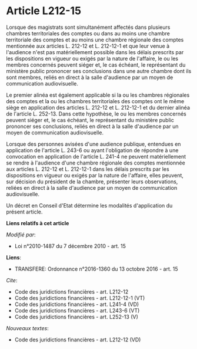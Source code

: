 # Article L212-15

Lorsque des magistrats sont simultanément affectés dans plusieurs chambres territoriales des comptes ou dans au moins une
chambre territoriale des comptes et au moins une chambre régionale des comptes mentionnée aux articles L. 212-12 et L.
212-12-1 et que leur venue à l'audience n'est pas matériellement possible dans les délais prescrits par les dispositions en
vigueur ou exigés par la nature de l'affaire, le ou les membres concernés peuvent siéger et, le cas échéant, le représentant
du ministère public prononcer ses conclusions dans une autre chambre dont ils sont membres, reliés en direct à la salle
d'audience par un moyen de communication audiovisuelle. 

Le premier alinéa est également applicable si la ou les chambres régionales des comptes et la ou les chambres territoriales
des comptes ont le même siège en application des articles L. 212-12 et L. 212-12-1 et du dernier alinéa de l'article L.
252-13. Dans cette hypothèse, le ou les membres concernés peuvent siéger et, le cas échéant, le représentant du ministère
public prononcer ses conclusions, reliés en direct à la salle d'audience par un moyen de communication audiovisuelle. 

Lorsque des personnes avisées d'une audience publique, entendues en application de l'article L. 243-6 ou ayant l'obligation
de répondre à une convocation en application de l'article L. 241-4 ne peuvent matériellement se rendre à l'audience d'une
chambre régionale des comptes mentionnée aux articles L. 212-12 et L. 212-12-1 dans les délais prescrits par les dispositions
en vigueur ou exigés par la nature de l'affaire, elles peuvent, sur décision du président de la chambre, présenter leurs
observations, reliées en direct à la salle d'audience par un moyen de communication audiovisuelle. 

Un décret en Conseil d'Etat détermine les modalités d'application du présent article.

**Liens relatifs à cet article**

_Modifié par_:

  - Loi n°2010-1487 du 7 décembre 2010 - art. 15

**Liens**:

  - TRANSFERE: Ordonnance n°2016-1360 du 13 octobre 2016 - art. 15

_Cite_:

  - Code des juridictions financières - art. L212-12
  - Code des juridictions financières - art. L212-12-1 (VT)
  - Code des juridictions financières - art. L241-4 (VD)
  - Code des juridictions financières - art. L243-6 (VT)
  - Code des juridictions financières - art. L252-13 (V)

_Nouveaux textes_:

  - Code des juridictions financières - art. L212-12 (VD)
